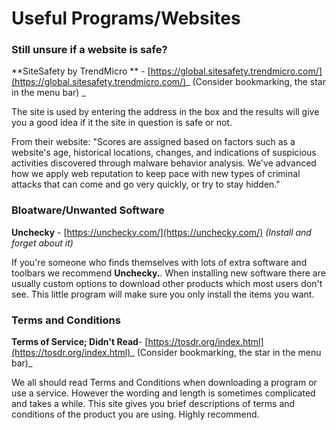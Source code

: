 # Useful Programs/Websites

### Still unsure if a website is safe?

**SiteSafety by TrendMicro ** - [https://global.sitesafety.trendmicro.com/](https://global.sitesafety.trendmicro.com/)_ \(Consider bookmarking, the star in the menu bar\) _

The site is used by entering the address in the box and the results will give you a good idea if it the site in question is safe or not.

From their website: "Scores are assigned based on factors such as a website's age, historical locations, changes, and indications of suspicious activities discovered through malware behavior analysis. We've advanced how we apply web reputation to keep pace with new types of criminal attacks that can come and go very quickly, or try to stay hidden."

### Bloatware/Unwanted Software

**Unchecky** - [https://unchecky.com/](https://unchecky.com/) _\(Install and forget about it\)_

If you're someone who finds themselves with lots of extra software and toolbars we recommend **Unchecky.**. When installing new software there are usually custom options to download other products which most users don't see. This little program will make sure you only install the items you want.

### Terms and Conditions

**Terms of Service; Didn't Read**- [https://tosdr.org/index.html](https://tosdr.org/index.html)_ \(Consider bookmarking, the star in the menu bar\)_

We all should read Terms and Conditions when downloading a program or use a service. However the wording and length is sometimes complicated and takes a while. This site gives you brief descriptions of terms and conditions of the product you are using. Highly recommend.

